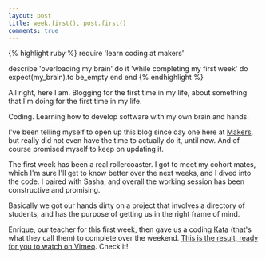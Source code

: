 ```yaml
---
layout: post
title: week.first(), post.first()
comments: true
---
```


{% highlight ruby %}
require 'learn coding at makers'

describe 'overloading my brain' do
  it 'while completing my first week' do
    expect(my_brain).to be_empty
  end
 end
{% endhighlight %}

<!--more-->

All right, here I am. Blogging for the first time in my life, about something that I'm doing for the first time in my life.

Coding. Learning how to develop software with my own brain and hands.

I've been telling myself to open up this blog since day one here at [Makers](http://www.makersacademy.com), but really did not even have the time to actually do it, until now. And of course promised myself to keep on updating it.

The first week has been a real rollercoaster. I got to meet my cohort mates, which I'm sure I'll get to know better over the next weeks, and I dived into the code. I paired with Sasha, and overall the working session has been constructive and promising.

Basically we got our hands dirty on a project that involves a directory of students, and has the purpose of getting us in the right frame of mind.

Enrique, our teacher for this first week, then gave us a coding [Kata](http://codekata.com/) (that's what they call them) to complete over the weekend.
[This is the result, ready for you to watch on Vimeo](https://vimeo.com/95677099). Check it!